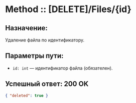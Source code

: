 # Method :: [DELETE]/Files/{id}

## Назначение:
Удаление файла по идентификатору.

## Параметры пути:
- `id: int` — идентификатор файла (обязателен).

## Успешный ответ: 200 OK
```json
{ "deleted": true }
```
